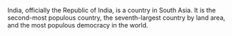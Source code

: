 India, officially the Republic of India, is a country in South Asia. It is the second-most populous country, the seventh-largest country by land area, and the most populous democracy in the world.
